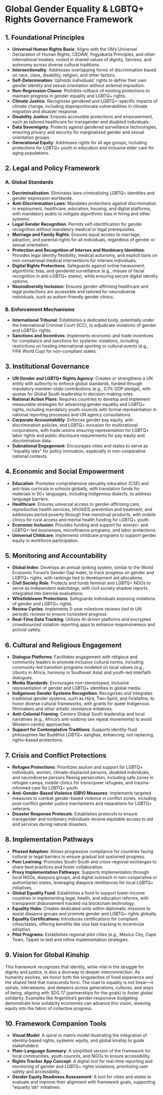 # Global Gender Equality & LGBTQ+ Rights Governance Framework

## 1. Foundational Principles
- **Universal Human Rights Basis**: Aligns with the UN’s Universal Declaration of Human Rights, CEDAW, Yogyakarta Principles, and other international treaties, rooted in shared values of dignity, fairness, and autonomy across diverse cultural traditions.
- **Intersectionality**: Addresses overlapping forms of discrimination based on race, class, disability, religion, and other factors.
- **Self-Determination**: Upholds individuals’ rights to define their own gender identity and sexual orientation without external imposition.
- **Non-Regression Clause**: Prohibits rollback of existing protections to maintain progress in gender equality and LGBTQ+ rights.
- **Climate Justice**: Recognizes gendered and LGBTQ+-specific impacts of climate change, including disproportionate vulnerabilities in climate migration and disaster response.
- **Disability Justice**: Ensures accessible protections and empowerment, such as tailored healthcare for transgender and disabled individuals.
- **Data Sovereignty**: Protects against gendered surveillance technologies, ensuring privacy and security for marginalized gender and sexual orientation groups.
- **Generational Equity**: Addresses rights for all age groups, including protections for LGBTQ+ youth in education and inclusive elder care for aging populations.

## 2. Legal and Policy Framework
### A. Global Standards
- **Decriminalization**: Eliminates laws criminalizing LGBTQ+ identities and gender expression worldwide.
- **Anti-Discrimination Laws**: Mandates protections against discrimination in employment, healthcare, education, housing, and digital platforms, with mandatory audits to mitigate algorithmic bias in hiring and other systems.
- **Legal Gender Recognition**: Permits self-identification for gender recognition without mandatory medical or legal prerequisites.
- **Marriage and Family Rights**: Ensures equal access to marriage, adoption, and parental rights for all individuals, regardless of gender or sexual orientation.
- **Protection and Recognition of Intersex and Nonbinary Identities**: Provides legal identity flexibility, medical autonomy, and explicit bans on non-consensual medical interventions for intersex individuals.
- **Digital Rights Protections**: Safeguards against online harassment, algorithmic bias, and gendered surveillance (e.g., misuse of facial recognition in anti-LGBTQ+ states), while ensuring secure digital identity options.
- **Neurodiversity Inclusion**: Ensures gender-affirming healthcare and legal protections are accessible and tailored for neurodiverse individuals, such as autism-friendly gender clinics.

### B. Enforcement Mechanisms
- **International Tribunal**: Establishes a dedicated body, potentially under the International Criminal Court (ICC), to adjudicate violations of gender and LGBTQ+ rights.
- **Sanctions and Incentives**: Implements economic and trade incentives for compliance and sanctions for systemic violations, including restrictions on hosting international sporting or cultural events (e.g., FIFA World Cup) for non-compliant states.

## 3. Institutional Governance
- **UN Gender and LGBTQ+ Rights Agency**: Creates or strengthens a UN entity with authority to enforce global standards, funded through mandatory member-state contributions (e.g., 0.1% GDP pledge), with quotas for Global South leadership in decision-making roles.
- **National Action Plans**: Requires countries to develop and implement measurable strategies for advancing gender equality and LGBTQ+ rights, including mandatory youth councils with formal representation in national reporting processes and UN agency consultations.
- **Corporate Accountability**: Enforces gender pay equity, anti-discrimination policies, and LGBTQ+ inclusion for multinational corporations, with trade unions ensuring representation for LGBTQ+ labor rights and public disclosure requirements for pay equity and discrimination data.
- **Subnational Engagement**: Encourages cities and states to serve as "equality labs" for policy innovation, especially in non-cooperative national contexts.

## 4. Economic and Social Empowerment
- **Education**: Promotes comprehensive sexuality education (CSE) and anti-bias curricula in schools globally, with translation funds for materials in 50+ languages, including Indigenous dialects, to address language barriers.
- **Healthcare**: Ensures universal access to gender-affirming care, reproductive health services, HIV/AIDS prevention and treatment, and addresses period poverty through free menstrual products, with mobile clinics for rural access and mental health funding for LGBTQ+ youth.
- **Economic Inclusion**: Provides funding and support for women- and LGBTQ+-led businesses, microfinance programs, and labor protections.
- **Universal Childcare**: Implements childcare programs to support gender equity in workforce participation.

## 5. Monitoring and Accountability
- **Global Index**: Develops an annual ranking system, similar to the World Economic Forum’s Gender Gap Index, to track progress on gender and LGBTQ+ rights, with rankings tied to development aid allocations.
- **Civil Society Role**: Protects and funds feminist and LGBTQ+ NGOs to serve as independent watchdogs, with civil society shadow reports integrated into biennial evaluations.
- **Whistleblower Protections**: Safeguards individuals exposing violations of gender and LGBTQ+ rights.
- **Review Cycles**: Implements 5-year milestone reviews tied to UN periodic reviews to ensure consistent progress.
- **Real-Time Data Tracking**: Utilizes AI-driven platforms and encrypted crowdsourced violation reporting apps to enhance responsiveness and activist safety.

## 6. Cultural and Religious Engagement
- **Dialogue Platforms**: Facilitates engagement with religious and community leaders to promote inclusive cultural norms, including community-led transition programs modeled on local values (e.g., Ubuntu in Africa, harmony in Southeast Asia) and youth-led interfaith dialogues.
- **Media Standards**: Encourages non-stereotyped, inclusive representation of gender and LGBTQ+ identities in global media.
- **Indigenous Gender Systems Recognition**: Recognizes and integrates traditional gender systems, such as Hijra, Two-Spirit, and Fa’afafine, to honor diverse cultural frameworks, with grants for queer Indigenous filmmakers and other artistic resistance initiatives.
- **Anti-Colonial Framing**: Centers Global South leadership and local narratives (e.g., Africa’s anti-sodomy law repeal movements) to avoid Western-centric approaches.
- **Support for Contemplative Traditions**: Supports identity-fluid philosophies like Buddhist LGBTQ+ sanghas, enhancing, not replacing, rights-based protections.

## 7. Crisis and Conflict Protections
- **Refugee Protections**: Prioritizes asylum and support for LGBTQ+ individuals, women, climate-displaced persons, disabled individuals, and neurodiverse persons fleeing persecution, including safe zones in refugee camps, mobile clinics for trans/queer refugees, and trauma-informed care for LGBTQ+ youth.
- **Anti-Gender-Based Violence (GBV) Measures**: Implements targeted measures to combat gender-based violence in conflict zones, including post-conflict gender justice mechanisms and reparations for LGBTQ+ veterans.
- **Disaster Response Protocols**: Establishes protocols to ensure transgender and nonbinary individuals receive equitable access to aid and services during natural disasters.

## 8. Implementation Pathways
- **Phased Adoption**: Allows progressive compliance for countries facing cultural or legal barriers to ensure gradual but sustained progress.
- **Peer Learning**: Promotes South-South and cross-regional exchanges to share best practices and foster collaboration.
- **Proxy Implementation Pathways**: Supports implementation through local NGOs, diaspora groups, and digital outreach in non-cooperative or authoritarian states, leveraging diaspora remittances for local LGBTQ+ initiatives.
- **Global Equality Fund**: Establishes a fund to support lower-income countries in implementing legal, health, and education reforms, with transparent disbursement tracked via blockchain technology.
- **Equality Hubs**: Creates dedicated units within diplomatic missions to assist diaspora groups and promote gender and LGBTQ+ rights globally.
- **Equality Certifications**: Introduces certifications for compliant cities/states, offering benefits like visa fast-tracking to incentivize adoption.
- **Pilot Programs**: Establishes regional pilot cities (e.g., Mexico City, Cape Town, Taipei) to test and refine implementation strategies.

## 9. Vision for Global Kinship
This framework recognizes that identity, while vital in the struggle for dignity and justice, is also a doorway to deeper interconnection. As humanity evolves, we honor both the singularities of lived experience and the shared field that transcends form. The road to equality is not linear—it spirals, interweaves, and deepens across generations, cultures, and ways of being, aligning with SDG 17 (partnerships for the goals) to foster global solidarity. Examples like Argentina’s gender-responsive budgeting demonstrate how solidarity economies can advance this vision, weaving equity into the fabric of collective progress.

## 10. Framework Companion Tools
- **Visual Model**: A spiral or matrix model illustrating the integration of identity-based rights, systemic equity, and global kinship to guide stakeholders.
- **Plain-Language Summary**: A simplified version of the framework for local communities, youth councils, and NGOs to ensure accessibility.
- **Rights Tracker App Concept**: A digital tool for real-time reporting and monitoring of gender and LGBTQ+ rights violations, prioritizing user safety and accessibility.
- **Gender Equity Readiness Assessment**: A tool for cities and states to evaluate and improve their alignment with framework goals, supporting "equality lab" initiatives.